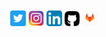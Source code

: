 <div align="center" class="social" style="margin: 10px">
 <a href="https://twitter.com/pedrohrosso"><img src="/resources/twitter.svg" alt="@pedrohrosso no Twitter.com" width="25"/></a>  
 <a href="https://www.instagram.com/phrosso"><img src="/resources/instagram.svg" alt="@phrosso no Instagram.com" width="25"/></a> 
 <a href="https://www.linkedin.com/in/phrosso/"><img src="/resources/linkedin.svg" alt="@phrosso no Linkedin.com" width="25"/></a>  
 <a href="https://github.com/PedrooHR"><img src="/resources/github.svg" alt="@PedrooHR no Github.com" width="25"/></a> 
<a href="https://gitlab.com/phrosso"><img src="/resources/gitlab.svg" alt="@phrosso no Gitlab.com" width="25"/></a> 
<div>